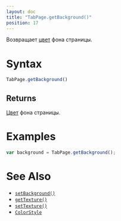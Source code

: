 ```yaml
---
layout: doc
title: "TabPage.getBackground()"
position: 17
---
```


Возвращает [цвет](../../../../KeyConcepts/Style/ColorStyle/) фона страницы.

# Syntax

```js
TabPage.getBackground()
```

## Returns

[Цвет](../../../../KeyConcepts/Style/ColorStyle/) фона страницы.

# Examples

```js
var background = TabPage.getBackground();
```

# See Also

* [`setBackground()`](../TabPage.setBackground/)
* [`getTexture()`](../TabPage.getTexture/)
* [`setTexture()`](../TabPage.setTexture/)
* [`ColorStyle`](../../../../KeyConcepts/Style/ColorStyle/)
